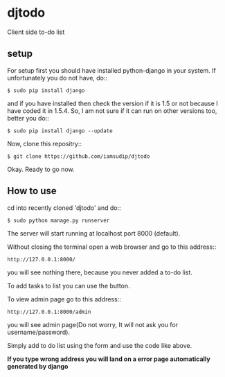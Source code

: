djtodo
======

Client side to-do list

setup
-----

For setup first you should have installed python-django in your system.
If unfortunately you do not have, do::

    $ sudo pip install django

and if you have installed then check the version if it is 1.5 or not because I have coded it in 1.5.4. So, I am not sure if it can run on other versions too, better you do::

    $ sudo pip install django --update

Now, clone this repositry::

    $ git clone https://github.com/iamsudip/djtodo

Okay. Ready to go now.


How to use
----------

cd into recently cloned 'djtodo' and do::

    $ sudo python manage.py runserver

The server will start running at localhost port 8000 (default).

Without closing the terminal open a web browser and go to this address::

    http://127.0.0.1:8000/

you will see nothing there, because you never added a to-do list.

To add tasks to list you can use the button.

To view admin page go to this address::

    http://127.0.0.1:8000/admin

you will see admin page(Do not worry, It will not ask you for username/password).

Simply add to do list using the form and use the code like above.

**If you type wrong address you will land on a error page automatically generated by django**
